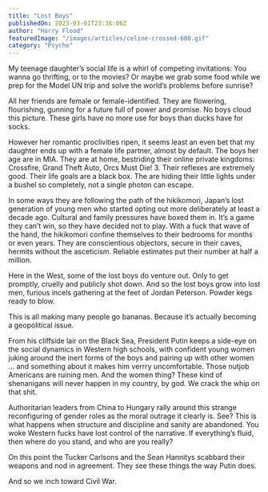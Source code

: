 ```yaml
---
title: "Lost Boys"
publishedOn: 2023-03-01T23:36:06Z
author: "Harry Flood"
featuredImage: "/images/articles/celine-crossed-600.gif"
category: "Psycho"
---
```


My teenage daughter’s social life is a whirl of competing invitations: You wanna go thrifting, or to the movies? Or maybe we grab some food while we prep for the Model UN trip and solve the world’s problems before sunrise?

All her friends are female or female-identified. They are flowering, flourishing, gunning for a future full of power and promise. No boys cloud this picture. These girls have no more use for boys than ducks have for socks.

However her romantic proclivities ripen, it seems least an even bet that my daughter ends up with a female life partner, almost by default. The boys her age are in MIA. They are at home, bestriding their online private kingdoms: Crossfire, Grand Theft Auto, Orcs Must Die! 3. Their reflexes are extremely good. Their life goals are a black box. The are hiding their little lights under a bushel so completely, not a single photon can escape.

In some ways they are following the path of the hikikomori, Japan’s lost generation of young men who started opting out more deliberately at least a decade ago. Cultural and family pressures have boxed them in. It’s a game they can’t win, so they have decided not to play. With a fuck that wave of the hand, the hikikomori confine themselves to their bedrooms for months or even years. They are conscientious objectors, secure in their caves, hermits without the asceticism. Reliable estimates put their number at half a million.

Here in the West, some of the lost boys do venture out. Only to get promptly, cruelly and publicly shot down. And so the lost boys grow into lost men, furious incels gathering at the feet of Jordan Peterson. Powder kegs ready to blow.

This is all making many people go bananas. Because it’s actually becoming a geopolitical issue.

From his cliffside lair on the Black Sea, President Putin keeps a side-eye on the social dynamics in Western high schools, with confident young women juking around the inert forms of the boys and pairing up with other women … and something about it makes him verrry uncomfortable. Those nutjob Americans are ruining men. And the women thing? These kind of shenanigans will never happen in my country, by god. We crack the whip on that shit.

Authoritarian leaders from China to Hungary rally around this strange reconfiguring of gender roles as the moral outrage it clearly is. See? This is what happens when structure and discipline and sanity are abandoned. You woke Western fucks have lost control of the narrative. If everything’s fluid, then where do you stand, and who are you really?

On this point the Tucker Carlsons and the Sean Hannitys scabbard their weapons and nod in agreement. They see these things the way Putin does.

And so we inch toward Civil War.
